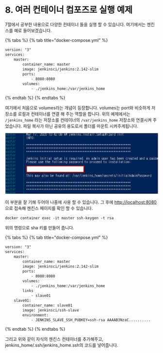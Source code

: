 # 8. 여러 컨테이너 컴포즈로 실행 예제

7절에서 공부한 내용으로 다양한 컨테이너 들을 실행 할 수 있습니다. 여기에서는 젠킨스를 예로 들어보겠습니다.

{% tabs %}
{% tab title="docker-compose.yml" %}
```text
version: "3"
services:
    master:
        container_name: master
        image: jenkinsci/jenkins:2.142-slim
        ports:
            - 8080:8080
        volumes:
            - ./jenkins_home:/var/jenkins_home
```
{% endtab %}
{% endtabs %}

여기에서 처음으로 volumes라는 개념이 등장합니다. volumes는 port와 비슷하게 저장소를 로컬과 컨테이너를 연결 해 주는 역할을 합니다. 위의 예제에서는 `/jenkins_home` 라는 저장소를 컨테이너의 `/var/jenkins_home` 저장소와 연결시켜 주었습니다. 파일 복사가 아닌 공유의 용도로서 폴더를 마운트 시켜주게됩니다.

![&#xC911;&#xAC04;&#xC5D0; &#xCD9C;&#xB825;&#xB41C; &#xC554;&#xD638;](../.gitbook/assets/image.png)

이 부분을 잘 기해 두어야 나중에 사용 할 수 있습니다. 그 후에 [http://localhost:8080](http://localhost:8080) 으로  접속해 젠킨스 페이지를 확인 할 수 있습니다.

```text
docker container exec -it master ssh-keygen -t rsa
```

위의 명령으로 sha 키를 만들어 줍니다.

{% tabs %}
{% tab title="docker-compose.yml" %}
```text
version: "3"
services:
    master:
        container_name: master
        image: jenkinsci/jenkins:2.142-slim
        ports:
            - 8080:8080
        volumes:
            - ./jenkins_home:/var/jenkins_home
        links
            - slave01
    slave01:
        container_name: slave01
        image: jenkinsci/ssh-slave
        environment:
            - JENKINS_SLAVE_SSH_PUBKEY=ssh-rsa AAAAB3NzaC..........
```
{% endtab %}
{% endtabs %}

그리고 위와 같이 자식의 젠킨스 컨테이너를 추가해주고, jenkins\_home/.ssh/jenkins\_home.ssh의 코드를 넣어줍니다.

